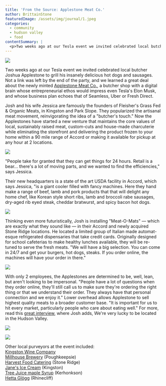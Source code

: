 ```yaml
---
title: 'From the Source: Applestone Meat Co.'
author: BrittainStone
featuredImage: /assets/img/journal/1.jpeg
categories:
  - community
  - hudson valley
  - food
contentSummary: |
  <p>Two weeks ago at our Tesla event we invited celebrated local butcher Joshua Applestone to grill his insanely delicious hot dogs and sausages. Not a link was left by the end of the party, and we learned a great deal about the newly minted <a href="https://applestonemeat.com/" target="_blank">Applestone Meat Co.</a>, a butcher shop with a digital brain whose entrepreneurial ethos would impress even Tesla's Elon Musk, and whose business plan echoes that of Seamless, Uber or Fresh Direct.</p>
---
```

<p><img src="/assets/img/journal/resized/1-20150805183214.jpeg"></p><p>Two weeks ago at our Tesla event we invited celebrated local butcher Joshua Applestone to grill his insanely delicious hot dogs and sausages. Not a link was left by the end of the party, and we learned a great deal about the newly minted <a href="https://applestonemeat.com/" target="_blank">Applestone Meat Co.</a>, a butcher shop with a digital brain whose entrepreneurial ethos would impress even Tesla's Elon Musk, and whose business plan echoes that of Seamless, Uber or Fresh Direct.</p><p>Josh and his wife Jessica are famously the founders of Fleisher's Grass Fed &amp; Organic Meats, in Kingston and Park Slope. They popularized the artisanal meat movement, reinvigorating the idea of a "butcher's touch." Now the Applestones have started a new venture that maintains the core values of local, sustainably raised meat, custom-cuts and house-made charcuterie while eliminating the storefront and delivering the product frozen to your home within a 90 mile range of Accord or making it available for pickup at any hour at 2 locations.</p><p><img src="/assets/img/journal/resized/3-20150806143822.png"></p><p>"People take for granted that they can get things for 24 hours. Retail is a bear… there's a lot of moving parts, and we wanted to find the efficiencies," says Jessica. </p><p>Their new headquarters is a state of the art USDA facility in Accord, which says Jessica, "is a giant cooler filled with fancy machines. Here they hand make a range of beef, lamb and pork products that that will delight any home chef, like Korean style short ribs, lamb and broccoli rabe sausages, dry-aged rib eyed steak, cheddar bratwurst, and spicy bacon hot dogs.</p><p><img src="/assets/img/journal/resized/5-20150806144048.jpg"></p><p>Thinking even more futuristically, Josh is installing "Meat-O-Mats" — which are exactly what they sound like — in their Accord and newly acquired Stone Ridge locations. He located a limited group of Italian made automat-esque refrigerated dispensaries that take credit cards. Originally designed for school cafeterias to make healthy lunches available, they will be re-tuned to serve the fresh meats. "We will have a big selection. You can come in 24/7 and get your burgers, hot dogs, steaks. If you order online, the machines will have your order in there."</p><p><img src="/assets/img/journal/resized/2-20150806143924.jpg"></p><p>With only 2 employees, the Applestones are determined to be, well, lean, but aren't looking to be impersonal. "People have a lot of questions when they order online, they'll still call us to make sure they're ordering the right thing or that we understand their order. They always have that personal connection and we enjoy it." Lower overhead allows Applestone to sell highest quality meats to a broader customer base. "It is important for us to hit every market, particularly people who care about eating well." For more, read this <a href="http://www.handpickednation.com/joshua-applestone-the-applestone-meat-company/" target="_blank">great interview</a>, where Josh adds, We're very lucky to be located in the Hudson Valley.</p><p><img src="/assets/img/journal/resized/3-20150806144011.jpg"></p><p><img src="/assets/img/journal/resized/4-20150806144101.jpg"></p><p>Other local purveyors at the event included:<br><a href="http://www.kingstonwine.com/" target="_blank">Kingston Wine Company</a><br><a href="http://www.millhousebrewing.com/" target="_blank">Millhouse Brewery</a> (Poughkeepsie)<br><a href="http://www.harvestrealfoodcatering.com/" target="_blank">Harvest Food Catering</a> (Stone Ridge)<br><a href="http://janesicecream.com/" target="_blank">Jane's Ice Cream</a> (Kingston)<br><a href="http://www.treejuicemaplesyrup.com/" target="_blank">Tree Juice maple Syrup</a> (Kerhonkson)<br><a href="http://hettaglogg.com/" target="_blank">Hetta Glögg</a> (Rhinecliff)</p><p><br></p>